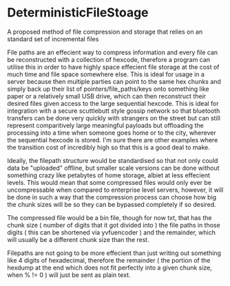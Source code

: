 # DeterministicFileStoage
A proposed method of file compression and storage that relies on an standard set of incremental files

File paths are an effecient way to compress information and every file can be reconstructed with a collection of hexcode, therefore a program can utilise this in order to have highly space effecient file storage at the cost of much time and file space somewhere else. This is ideal for usage in a server because then multiple parties can point to the same hex chunks and simply back up their list of pointers/file_paths/keys onto something like paper or a relatively small USB drive, which can then reconstruct their desired files given access to the large sequential hexcode. This is ideal for integration with a secure scuttlebutt style gossip network so that bluetooth transfers can be done very quickly with strangers on the street but can still represent comparitively large meaningful payloads but offloading the processing into a time when someone goes home or to the city, wherever the sequential hexcode is stored. I'm sure there are other examples where the transition cost of incredibly high so that this is a good deal to make. 

Ideally, the filepath structure would be standardised so that not only could data be "uploaded" offline, but smaller scale versions can be done without something crazy like petabytes of home storage, albiet at less effecient levels. This would mean that some compressed files would only ever be uncompressable when compared to enterprise level servers, however, it will be done in such a way that the compression process can choose how big the chunk sizes will be so they can be bypassed completely if so desired.

The compressed file would be a bin file, though for now txt, that has the chunk size ( number of digits that it got divided into ) the file paths in those digits ( this can be shortened via yvfuencoder ) and the remainder, which will usually be a different chunk size than the rest.

Filepaths are not going to be more effecient than just writing out something like 4 digits of hexadecimal, therefore the remainder ( the portion of the hexdump at the end which does not fit perfectly into a given chunk size, when % != 0 ) will just be sent as plain text.

